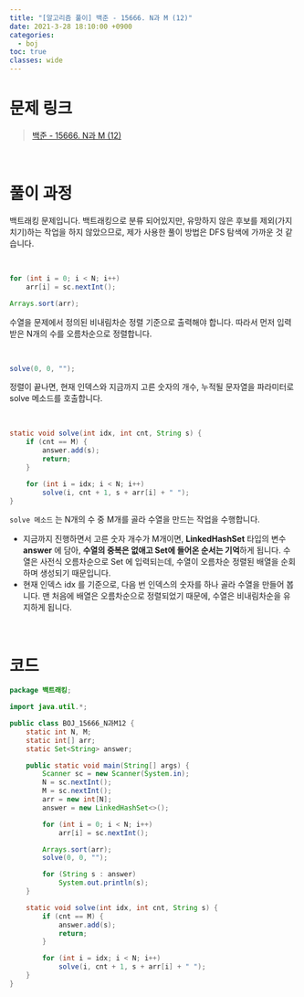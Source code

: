 ```yaml
---
title: "[알고리즘 풀이] 백준 - 15666. N과 M (12)"
date: 2021-3-28 18:10:00 +0900
categories:
  - boj
toc: true
classes: wide
---
```


# 문제 링크

> [백준 - 15666. N과 M (12)](https://www.acmicpc.net/problem/15666)

<br>

# 풀이 과정

백트래킹 문제입니다. 백트래킹으로 분류 되어있지만, 유망하지 않은 후보를 제외(가지치기)하는 작업을 하지 않았으므로, 제가 사용한 풀이 방법은 DFS 탐색에 가까운 것 같습니다.

<br>

```java
for (int i = 0; i < N; i++)
    arr[i] = sc.nextInt();

Arrays.sort(arr);
```

수열을 문제에서 정의된 비내림차순 정렬 기준으로 출력해야 합니다. 따라서 먼저 입력받은 N개의 수를 오름차순으로 정렬합니다.

<br>

```java
solve(0, 0, "");
```

정렬이 끝나면, 현재 인덱스와 지금까지 고른 숫자의 개수, 누적될 문자열을 파라미터로 solve 메소드를 호출합니다.

<br>

```java
static void solve(int idx, int cnt, String s) {
    if (cnt == M) {
        answer.add(s);
        return;
    }

    for (int i = idx; i < N; i++)
        solve(i, cnt + 1, s + arr[i] + " ");
}
```

`solve 메소드` 는 N개의 수 중 M개를 골라 수열을 만드는 작업을 수행합니다.

- 지금까지 진행하면서 고른 숫자 개수가 M개이면, **LinkedHashSet** 타입의 변수 **answer** 에 담아, **수열의 중복은 없애고 Set에 들어온 순서는 기억**하게 됩니다. 수열은 사전식 오름차순으로 Set 에 입력되는데, 수열이 오름차순 정렬된 배열을 순회하며 생성되기 때문입니다.
- 현재 인덱스 idx 를 기준으로, 다음 번 인덱스의 숫자를 하나 골라 수열을 만들어 봅니다. 맨 처음에 배열은 오름차순으로 정렬되었기 때문에, 수열은 비내림차순을 유지하게 됩니다.

<br>

# 코드

```java
package 백트래킹;

import java.util.*;

public class BOJ_15666_N과M12 {
    static int N, M;
    static int[] arr;
    static Set<String> answer;

    public static void main(String[] args) {
        Scanner sc = new Scanner(System.in);
        N = sc.nextInt();
        M = sc.nextInt();
        arr = new int[N];
        answer = new LinkedHashSet<>();

        for (int i = 0; i < N; i++)
            arr[i] = sc.nextInt();

        Arrays.sort(arr);
        solve(0, 0, "");

        for (String s : answer)
            System.out.println(s);
    }

    static void solve(int idx, int cnt, String s) {
        if (cnt == M) {
            answer.add(s);
            return;
        }

        for (int i = idx; i < N; i++)
            solve(i, cnt + 1, s + arr[i] + " ");
    }
}
```